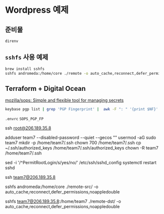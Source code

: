 
# Wordpress 예제

## 준비물

`direnv`

## `sshfs` 사용 예제

``` bash
brew install sshfs
sshfs andromeda:/home/core ./remote -o auto_cache,reconnect,defer_permissions,noappledouble
```

## Terraform + Digital Ocean

[mozilla/sops: Simple and flexible tool for managing secrets](https://github.com/mozilla/sops#test-with-the-dev-pgp-key)

``` bash
keybase pgp list | grep 'PGP Fingerprint' |  awk -F ": " '{print $NF}'
```

`.envrc` `SOPS_PGP_FP`



ssh root@206.189.35.8

adduser team7 --disabled-password --quiet  --gecos ""
usermod -aG sudo team7
mkdir -p /home/team7/.ssh
chown 700 /home/team7/.ssh
cp ~/.ssh/authorized_keys /home/team7/.ssh/authorized_keys
chown -R team7 /home/team7/.ssh

sed -i '/^PermitRootLogin/s/yes/no/' /etc/ssh/sshd_config
systemctl restart sshd


ssh team7@206.189.35.8







sshfs andromeda:/home/core ./remote-src/ -o auto_cache,reconnect,defer_permissions,noappledouble

sshfs team7@206.189.35.8:/home/team7 ./remote-dst/ -o auto_cache,reconnect,defer_permissions,noappledouble